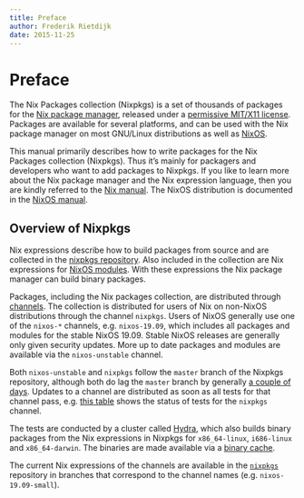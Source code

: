 ```yaml
---
title: Preface
author: Frederik Rietdijk
date: 2015-11-25
---
```


# Preface

The Nix Packages collection (Nixpkgs) is a set of thousands of packages for the
[Nix package manager](https://nixos.org/nix/), released under a
[permissive MIT/X11 license](https://github.com/NixOS/nixpkgs/blob/master/COPYING).
Packages are available for several platforms, and can be used with the Nix
package manager on most GNU/Linux distributions as well as [NixOS](https://nixos.org/nixos).

This manual primarily describes how to write packages for the Nix Packages collection
(Nixpkgs). Thus it’s mainly for packagers and developers who want to add packages to
Nixpkgs. If you like to learn more about the Nix package manager and the Nix
expression language, then you are kindly referred to the [Nix manual](https://nixos.org/nix/manual/).
The NixOS distribution is documented in the [NixOS manual](https://nixos.org/nixos/manual/).

## Overview of Nixpkgs

Nix expressions describe how to build packages from source and are collected in
the [nixpkgs repository](https://github.com/NixOS/nixpkgs). Also included in the
collection are Nix expressions for
[NixOS modules](https://nixos.org/nixos/manual/index.html#sec-writing-modules).
With these expressions the Nix package manager can build binary packages.

Packages, including the Nix packages collection, are distributed through
[channels](https://nixos.org/nix/manual/#sec-channels). The collection is
distributed for users of Nix on non-NixOS distributions through the channel
`nixpkgs`. Users of NixOS generally use one of the `nixos-*` channels, e.g.
`nixos-19.09`, which includes all packages and modules for the stable NixOS
19.09. Stable NixOS releases are generally only given
security updates. More up to date packages and modules are available via the
`nixos-unstable` channel.

Both `nixos-unstable` and `nixpkgs` follow the `master` branch of the Nixpkgs
repository, although both do lag the `master` branch by generally
[a couple of days](https://status.nixos.org/). Updates to a channel are
distributed as soon as all tests for that channel pass, e.g.
[this table](https://hydra.nixos.org/job/nixpkgs/trunk/unstable#tabs-constituents)
shows the status of tests for the `nixpkgs` channel.

The tests are conducted by a cluster called [Hydra](https://nixos.org/hydra/),
which also builds binary packages from the Nix expressions in Nixpkgs for
`x86_64-linux`, `i686-linux` and `x86_64-darwin`.
The binaries are made available via a [binary cache](https://cache.nixos.org).

The current Nix expressions of the channels are available in the
[`nixpkgs`](https://github.com/NixOS/nixpkgs) repository in branches
that correspond to the channel names (e.g. `nixos-19.09-small`).
